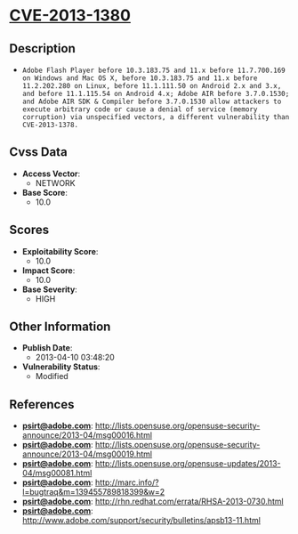 
# [CVE-2013-1380](http://lists.opensuse.org/opensuse-security-announce/2013-04/msg00016.html)

## Description

- `Adobe Flash Player before 10.3.183.75 and 11.x before 11.7.700.169 on Windows and Mac OS X, before 10.3.183.75 and 11.x before 11.2.202.280 on Linux, before 11.1.111.50 on Android 2.x and 3.x, and before 11.1.115.54 on Android 4.x; Adobe AIR before 3.7.0.1530; and Adobe AIR SDK & Compiler before 3.7.0.1530 allow attackers to execute arbitrary code or cause a denial of service (memory corruption) via unspecified vectors, a different vulnerability than CVE-2013-1378.`

## Cvss Data

- **Access Vector**:
  - NETWORK
- **Base Score**:
  - 10.0

## Scores

- **Exploitability Score**:
  - 10.0
- **Impact Score**:
  - 10.0
- **Base Severity**:
  - HIGH

## Other Information

- **Publish Date**:
  - 2013-04-10 03:48:20
- **Vulnerability Status**:
  - Modified

## References

- **psirt@adobe.com**: http://lists.opensuse.org/opensuse-security-announce/2013-04/msg00016.html
- **psirt@adobe.com**: http://lists.opensuse.org/opensuse-security-announce/2013-04/msg00019.html
- **psirt@adobe.com**: http://lists.opensuse.org/opensuse-updates/2013-04/msg00081.html
- **psirt@adobe.com**: http://marc.info/?l=bugtraq&m=139455789818399&w=2
- **psirt@adobe.com**: http://rhn.redhat.com/errata/RHSA-2013-0730.html
- **psirt@adobe.com**: http://www.adobe.com/support/security/bulletins/apsb13-11.html
